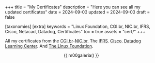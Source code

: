 +++
title = "My Certificates"
description = "Here you can see all my updated certificates"
date = 2024-09-03
updated = 2024-09-03
draft = false

[taxonomies]
[extra]
keywords = "Linux Foundation, CGI.br, NIC.br, IFRS, Cisco, Netacad, Datadog, Certificates"
toc = true
assets = "cert/"
+++

All my certificates from the [CGI.br](https://cgi.br/)-[NIC.br](https://nic.br/).
The [IFRS](https://ifrs.edu.br).
[Cisco](https://www.netacad.com/).
[Datadog Learning Center](https://learn.datadoghq.com/).
And [The Linux Foundation](https://trainingportal.linuxfoundation.org/).

<div style="text-align: center;">

{{ m00galeria() }}

</div>


